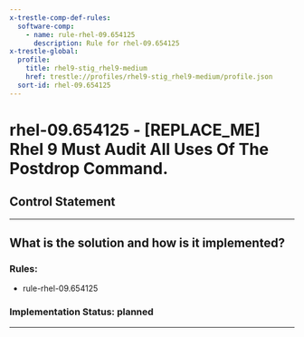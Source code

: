 ```yaml
---
x-trestle-comp-def-rules:
  software-comp:
    - name: rule-rhel-09.654125
      description: Rule for rhel-09.654125
x-trestle-global:
  profile:
    title: rhel9-stig_rhel9-medium
    href: trestle://profiles/rhel9-stig_rhel9-medium/profile.json
  sort-id: rhel-09.654125
---
```


# rhel-09.654125 - \[REPLACE_ME\] Rhel 9 Must Audit All Uses Of The Postdrop Command.

## Control Statement

______________________________________________________________________

## What is the solution and how is it implemented?

<!-- For implementation status enter one of: implemented, partial, planned, alternative, not-applicable -->

<!-- Note that the list of rules under ### Rules: is read-only and changes will not be captured after assembly to JSON -->

<!-- Add control implementation description here for control: rhel-09.654125 -->

### Rules:

  - rule-rhel-09.654125

### Implementation Status: planned

______________________________________________________________________

